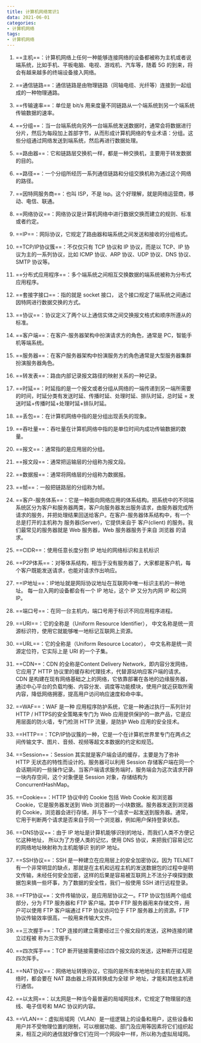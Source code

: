 ```yaml
---
title: 计算机网络常识1
data: 2021-06-01
categories:
- 计算机网络
tags:
- 计算机网络
---
```

1. ==主机==：计算机网络上任何一种能够连接网络的设备都被称为主机或者说端系统，比如手机、平板电脑、电视、游戏机、汽车等，随着 5G 的到来，将会有越来越多的终端设备接入网络。

2. ==通信链路==：通信链路是由物理链路（同轴电缆、光纤等）连接到一起组成的一种物理通路。
3. ==传输速率==：单位是 bit/s
用来度量不同链路从一个端系统到另一个端系统传输数据的速率。

4. ==分组==：当一台端系统向另外一台端系统发送数据时，通常会将数据进行分片，然后为每段加上首部字节，从而形成计算机网络的专业术语：分组。这些分组通过网络发送到端系统，然后再进行数据处理。

5. ==路由器==：它和链路层交换机一样，都是一种交换机，主要用于转发数据的目的。

6. ==路径==：一个分组所经历一系列通信链路和分组交换机称为通过这个网络的路径。

7. ==因特网服务商==：也叫 ISP，不是 lsp。这个好理解，就是网络运营商，移动、电信、联通。

8. ==网络协议==：网络协议是计算机网络中进行数据交换而建立的规则、标准或者约定。

9. ==IP==：网际协议，它规定了路由器和端系统之间发送和接收的分组格式。

10. ==TCP/IP协议簇==：不仅仅只有 TCP 协议和 IP 协议，而是以 TCP、IP 协议为主的一系列协议，比如 ICMP 协议、ARP 协议、UDP 协议、DNS 协议、SMTP 协议等。

11. ==分布式应用程序==：多个端系统之间相互交换数据的端系统被称为分布式应用程序。

12. ==套接字接口==：指的就是 socket 接口，
这个接口规定了端系统之间通过因特网进行数据交换的方式。

13. ==协议==：协议定义了两个以上通信实体之间交换报文格式和顺序所遵从的标准。

14. ==客户端==：在客户-服务器架构中扮演请求方的角色，通常是 PC，智能手机等端系统。

15. ==服务器==：在客户服务器架构中扮演服务方的角色通常是大型服务器集群扮演服务器角色。

16. ==转发表==：路由内部记录报文路径的映射关系的一种记录。

17. ==时延==：时延指的是一个报文或者分组从网络的一端传递到另一端所需要的时间，时延分类有发送时延、传播时延、处理时延、排队时延，总时延 = 发送时延+传播时延+处理时延+排队时延。

18. ==丢包==：在计算机网络中指的是分组出现丢失的现象。

19. ==吞吐量==：吞吐量在计算机网络中指的是单位时间内成功传输数据的数量。

20. ==报文==：通常指的是应用层的分组。

21. ==报文段==：通常把运输层的分组称为报文段。

22. ==数据报==：通常将网络层的分组称为数据报。

23. ==帧==：一般把链路层的分组称为帧。

24. ==客户-服务体系==：它是一种面向网络应用的体系结构。把系统中的不同端系统区分为客户和服务器两类，客户向服务器发出服务请求，由服务器完成所请求的服务，并把处理结果回送给客户。在客户-服务器体系结构中，有一个总是打开的主机称为 服务器(Server)，它提供来自于 客户(client) 的服务。我们最常见的服务器就是 Web 服务器，Web 服务器服务于来自 浏览器 的请求。

25. ==CIDR==：使用任意长度分割 IP 地址的网络标识和主机标识

26. ==P2P体系==：对等体系结构，相当于没有服务器了，大家都是客户机，每个客户既能发送请求，也能对请求作出响应。
27. ==IP地址==：IP地址就是网际协议地址在互联网中唯一标识主机的一种地址。
每一台入网的设备都会有一个 IP 地址，这个 IP 又分为内网 IP 和公网 IP。

28. ==端口号==：在同一台主机内，端口号用于标识不同应用程序进程。

29. ==URI==：它的全称是（Uniform Resource Identifier），
中文名称是统一资源标识符，使用它就能够唯一地标记互联网上资源。

30. ==URL==：它的全称是（Uniform Resource Locator），
中文名称是统一资源定位符，它实际上是 URI 的一个子集。

31. ==CDN==：CDN 的全称是Content Delivery Network，即内容分发网络，它应用了 HTTP 协议里的缓存和代理技术，代替源站响应客户端的请求。CDN 是构建在现有网络基础之上的网络，它依靠部署在各地的边缘服务器，通过中心平台的负载均衡、内容分发、调度等功能模块，使用户就近获取所需内容，降低网络拥塞，提高用户访问响应速度和命中率。

32. ==WAF==：WAF 是一种 应用程序防护系统，它是一种通过执行一系列针对 HTTP / HTTPS的安全策略来专门为 Web 应用提供保护的一款产品，它是应用层面的防火墙，专门检测 HTTP 流量，是防护 Web 应用的安全技术。

33. ==HTTP==：TCP/IP协议簇的一种，它是一个在计算机世界里专门在两点之间传输文字、图片、音频、视频等超文本数据的约定和规范。

34. ==Session==：Session 其实就是客户端会话的缓存，主要是为了弥补 HTTP 无状态的特性而设计的。服务器可以利用 Session 存储客户端在同一个会话期间的一些操作记录。当客户端请求服务端时，服务端会为这次请求开辟一块内存空间，这个对象便是 Session 对象，存储结构为 ConcurrentHashMap。

35. ==Cookie==：HTTP 协议中的 Cookie 包括 Web Cookie 和浏览器 Cookie，它是服务器发送到 Web 浏览器的一小块数据。服务器发送到浏览器的 Cookie，浏览器会进行存储，并与下一个请求一起发送到服务器。通常，它用于判断两个请求是否来自于同一个浏览器，例如用户保持登录状态。

36. ==DNS协议==：由于 IP 地址是计算机能够识别的地址，而我们人类不方便记忆这种地址，
所以为了方便人类的记忆，使用 DNS 协议，来把我们容易记忆的网络地址映射称为主机能够识
别的IP 地址。

37. ==SSH协议==：SSH 是一种建立在应用层上的安全加密协议。因为 TELNET 有一个非常明显的缺点，那就是在主机和远程主机的发送数据包的过程中是明文传输，未经任何安全加密，这样的后果是容易被互联网上不法分子嗅探到数据包来搞一些坏事，为了数据的安全性，我们一般使用 SSH 进行远程登录。

38. ==FTP协议==：文件传输协议，是应用层协议之一。FTP 协议包括两个组成部分，分为 FTP 服务器和 FTP 客户端。其中 FTP 服务器用来存储文件，用户可以使用 FTP 客户端通过 FTP 协议访问位于 FTP 服务器上的资源。FTP 协议传输效率很高，一般用来传输大文件。

39. ==三次握手==：TCP 连接的建立需要经过三个报文段的发送，这种连接的建立过程被
称为三次握手。

40. ==四次挥手==：TCP 断开链接需要经过四个报文段的发送，这种断开过程是四次挥手。

41. ==NAT协议==：网络地址转换协议，它指的是所有本地地址的主机在接入网络时，都会要在 NAT 路由器上将其转换成为全球 IP 地址，才能和其他主机进行通信。

42. ==以太网==：以太网是一种当今最普遍的局域网技术，它规定了物理层的连线、电子信号和 MAC 协议的内容。

43. ==VLAN==：虚拟局域网（VLAN）是一组逻辑上的设备和用户，这些设备和用户并不受物理位置的限制，可以根据功能、部门及应用等因素将它们组织起来，相互之间的通信就好像它们在同一个网段中一样，所以称为虚拟局域网。
